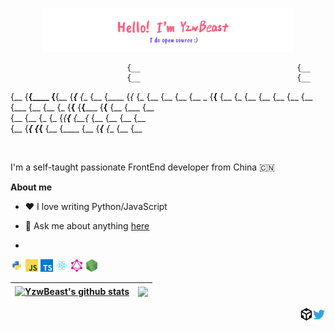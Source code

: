 <p align="center"><a href="https://yzwbeast.github.io/"><img width="80%" alt="Hello, I'm Anurag. I do open source!" src="./assets/gh-readme-header.png" /></a></p>


                              {__                                   {__  
                              {__                                   {__  
{__   {__{____ {__{__     {___{__         {__       {__     {____ {_{_ {_
 {__ {__      {__  {__  _  {__{__ {__   {_   {__  {__  {__ {__      {__  
   {___     {__    {__ {_  {__{__   {__{_____ {__{__   {__   {___   {__  
    {__    {__     {_ {_ {_{__{__   {__{_        {__   {__     {__  {__  
   {__   {________{___    {___{__ {__    {____     {__ {___{__ {__   {__ 
 {__                                                                     


<br />

I'm a self-taught passionate FrontEnd developer from China 🇨🇳

**About me**


- ❤️ I love writing Python/JavaScript

- 💬 Ask me about anything [here](https://github.com/yzwbeast/yzwbeast/issues)
- 
<code><img height="20" alt="python" src="https://raw.githubusercontent.com/github/explore/80688e429a7d4ef2fca1e82350fe8e3517d3494d/topics/python/python.png"></code>
<code><img height="20" alt="javascript" src="https://raw.githubusercontent.com/github/explore/80688e429a7d4ef2fca1e82350fe8e3517d3494d/topics/javascript/javascript.png"></code>
<code><img height="20" alt="typescript" src="https://raw.githubusercontent.com/github/explore/80688e429a7d4ef2fca1e82350fe8e3517d3494d/topics/typescript/typescript.png"></code>
<code><img height="20" alt="react" src="https://raw.githubusercontent.com/github/explore/80688e429a7d4ef2fca1e82350fe8e3517d3494d/topics/react/react.png"></code>
<code><img height="20" alt="graphql" src="https://raw.githubusercontent.com/github/explore/5c058a388828bb5fde0bcafd4bc867b5bb3f26f3/topics/graphql/graphql.png"></code>
<code><img height="20" alt="nodejs" src="https://raw.githubusercontent.com/github/explore/80688e429a7d4ef2fca1e82350fe8e3517d3494d/topics/nodejs/nodejs.png"></code>    


| <a href="https://github.com/yzwbeast/yzwbeast.github.io"><img align="center" src="https://github-readme-stats.vercel.app/api?username=yzwbeast&show_icons=true&include_all_commits=true&theme=buefy&hide_border=true" alt="YzwBeast's github stats" /></a> | <a href="https://github.com/yzwbeast/yzwbeast.github.io"><img align="center" src="https://github-readme-stats.vercel.app/api/top-langs/?username=yzwbeast&layout=compact&theme=buefy&hide_border=true" /></a> |
| ------------- | ------------- |


<a href="https://twitter.com/yzwbeast">
  <img align="right" alt="Yzw Beast | Twitter" width="21px" src="https://raw.githubusercontent.com/yzwbeast/yzwbeast/master/assets/twitter.svg" />
</a>
<a href="https://codesandbox.io/u/yzwbeast">
  <img align="right" alt="Yzw Beast | CodeSandbox" width="20px" src="https://raw.githubusercontent.com/yzwbeast/yzwbeast/master/assets/codesandbox.svg" />
</a>
